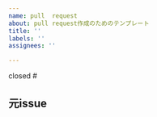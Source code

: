 ```yaml
---
name: pull  request
about: pull request作成のためのテンプレート
title: ''
labels: ''
assignees: ''

---
```


closed  #

## 元issue
